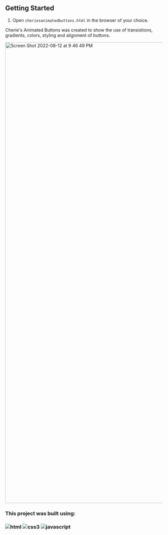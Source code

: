 <body>
<h2>
Getting Started
</h2>
<ol>
<li>
Open <code>cheriesanimatedbuttons.html</code> in the browser of your choice.</li>
</ol>
<p>

Cherie's Animated Buttons was created to show the use of transistions, gradients, colors, styling and alignment of buttons.
<p>


<img width="1476" alt="Screen Shot 2022-08-12 at 9 46 49 PM" src="https://user-images.githubusercontent.com/109016720/184465616-4fe15c63-a346-44c4-9025-fcebcf259c10.png">

<h3>
This project was built using:
<h3>
</body>

![html](https://user-images.githubusercontent.com/109016720/184464993-ff4c4068-f87b-4142-9f9a-cc52d6e9fcd5.svg)
![css3](https://user-images.githubusercontent.com/109016720/184464997-48fbdb1f-17b7-4487-9149-8a4b6eb38a9c.svg)
![javascript](https://user-images.githubusercontent.com/109016720/184464998-87b25fab-b2ef-4830-b083-9d7b16f71f35.svg)
